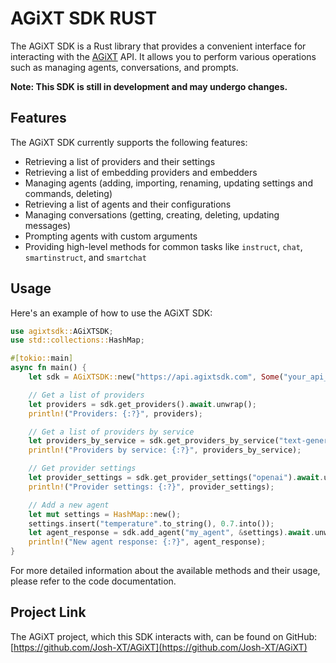 # AGiXT SDK RUST

The AGiXT SDK is a Rust library that provides a convenient interface for interacting with the [AGiXT](https://github.com/Josh-XT/AGiXT) API. It allows you to perform various operations such as managing agents, conversations, and prompts.

**Note: This SDK is still in development and may undergo changes.**

## Features

The AGiXT SDK currently supports the following features:

- Retrieving a list of providers and their settings
- Retrieving a list of embedding providers and embedders
- Managing agents (adding, importing, renaming, updating settings and commands, deleting)
- Retrieving a list of agents and their configurations
- Managing conversations (getting, creating, deleting, updating messages)
- Prompting agents with custom arguments
- Providing high-level methods for common tasks like `instruct`, `chat`, `smartinstruct`, and `smartchat`

## Usage

Here's an example of how to use the AGiXT SDK:

```rust
use agixtsdk::AGiXTSDK;
use std::collections::HashMap;

#[tokio::main]
async fn main() {
    let sdk = AGiXTSDK::new("https://api.agixtsdk.com", Some("your_api_key"));

    // Get a list of providers
    let providers = sdk.get_providers().await.unwrap();
    println!("Providers: {:?}", providers);

    // Get a list of providers by service
    let providers_by_service = sdk.get_providers_by_service("text-generation").await.unwrap();
    println!("Providers by service: {:?}", providers_by_service);

    // Get provider settings
    let provider_settings = sdk.get_provider_settings("openai").await.unwrap();
    println!("Provider settings: {:?}", provider_settings);

    // Add a new agent
    let mut settings = HashMap::new();
    settings.insert("temperature".to_string(), 0.7.into());
    let agent_response = sdk.add_agent("my_agent", &settings).await.unwrap();
    println!("New agent response: {:?}", agent_response);
}
```

For more detailed information about the available methods and their usage, please refer to the code documentation.

## Project Link

The AGiXT project, which this SDK interacts with, can be found on GitHub: [https://github.com/Josh-XT/AGiXT](https://github.com/Josh-XT/AGiXT)
